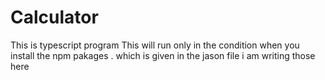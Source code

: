 # Calculator 
This is typescript program 
This will run only in the condition when you install the npm pakages .
which is given in the jason file  i am writing those here 
